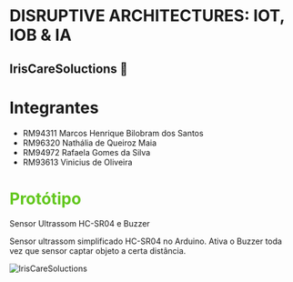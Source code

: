 # DISRUPTIVE ARCHITECTURES: IOT, IOB & IA

## IrisCareSoluctions :eyes:


# Integrantes
- RM94311	Marcos Henrique Bilobram dos Santos
- RM96320	Nathália de Queiroz Maia
- RM94972	Rafaela Gomes da Silva
- RM93613	Vinicius de Oliveira


# <span style="color: #63C71F;">Protótipo</span>
Sensor Ultrassom HC-SR04 e Buzzer

Sensor ultrassom simplificado HC-SR04 no Arduino. Ativa o Buzzer toda vez que sensor captar objeto a certa distância.

![IrisCareSoluctions](https://github.com/IrisCareSoluctions/DisruptiveArchitectures/assets/99452621/51ec9e50-22b7-43c6-9217-dd477968ae64)
